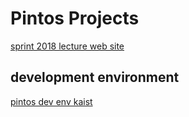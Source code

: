 # Pintos Projects
[sprint 2018 lecture web site](http://web.stanford.edu/~ouster/cgi-bin/cs140-spring18/index.php)

## development environment
[pintos dev env kaist](https://github.com/hangpark/pintos-dev-env-kaist)


